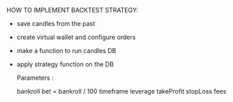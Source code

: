 HOW TO IMPLEMENT BACKTEST STRATEGY:

- save candles from the past
- create virtual wallet and configure orders
- make a function to run candles DB
- apply strategy function on the DB


	Parameters :

	bankroll
	bet = bankroll / 100
	timeframe
	leverage
	takeProfit
	stopLoss
	fees
